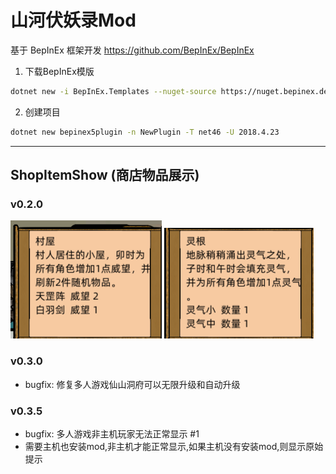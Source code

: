 # 山河伏妖录Mod
基于 BepInEx 框架开发 https://github.com/BepInEx/BepInEx

1. 下载BepInEx模版
```bash
dotnet new -i BepInEx.Templates --nuget-source https://nuget.bepinex.dev/v3/index.json
```
2. 创建项目
```bash
dotnet new bepinex5plugin -n NewPlugin -T net46 -U 2018.4.23
```

---

## ShopItemShow (商店物品展示)

### v0.2.0
![image](https://github.com/Cherrysaber/S010Mod/blob/main/image/house.png)
![image](https://github.com/Cherrysaber/S010Mod/blob/main/image/root.png)

### v0.3.0
- bugfix: 修复多人游戏仙山洞府可以无限升级和自动升级

### v0.3.5 
- bugfix: 多人游戏非主机玩家无法正常显示 #1
- 需要主机也安装mod,非主机才能正常显示,如果主机没有安装mod,则显示原始提示
